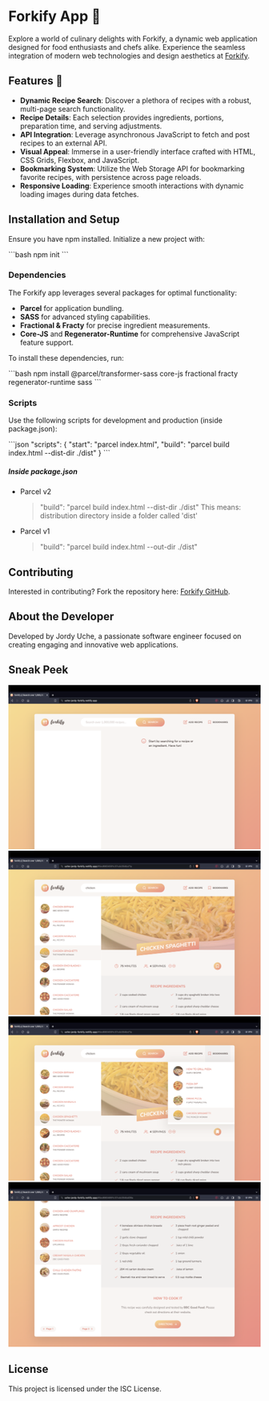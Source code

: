 # Forkify App 🍉

Explore a world of culinary delights with Forkify, a dynamic web application designed for food enthusiasts and chefs alike. Experience the seamless integration of modern web technologies and design aesthetics at [Forkify](https://uche-jordy-forkify.netlify.app/).

## Features 🍓

- **Dynamic Recipe Search**: Discover a plethora of recipes with a robust, multi-page search functionality.
- **Recipe Details**: Each selection provides ingredients, portions, preparation time, and serving adjustments.
- **API Integration**: Leverage asynchronous JavaScript to fetch and post recipes to an external API.
- **Visual Appeal**: Immerse in a user-friendly interface crafted with HTML, CSS Grids, Flexbox, and JavaScript.
- **Bookmarking System**: Utilize the Web Storage API for bookmarking favorite recipes, with persistence across page reloads.
- **Responsive Loading**: Experience smooth interactions with dynamic loading images during data fetches.

## Installation and Setup

Ensure you have npm installed. Initialize a new project with:

\```bash
npm init
\```

### Dependencies

The Forkify app leverages several packages for optimal functionality:

- **Parcel** for application bundling.
- **SASS** for advanced styling capabilities.
- **Fractional & Fracty** for precise ingredient measurements.
- **Core-JS** and **Regenerator-Runtime** for comprehensive JavaScript feature support.

To install these dependencies, run:

\```bash
npm install @parcel/transformer-sass core-js fractional fracty regenerator-runtime sass
\```

### Scripts

Use the following scripts for development and production (inside package.json):

\```json
"scripts": {
"start": "parcel index.html",
"build": "parcel build index.html --dist-dir ./dist"
}
\```

##### Inside package.json

- Parcel v2

  > "build": "parcel build index.html --dist-dir ./dist"
  > This means: distribution directory inside a folder called 'dist'

- Parcel v1
  > "build": "parcel build index.html --out-dir ./dist"

## Contributing

Interested in contributing? Fork the repository here: [Forkify GitHub](https://github.com/UniLife-Projects/forkify-deployed.git).

## About the Developer

Developed by Jordy Uche, a passionate software engineer focused on creating engaging and innovative web applications.

## Sneak Peek
![Forkify App Screenshot](Images/1.png)
![Forkify App Interface](Images/2.png)
![Forkify App Interface](Images/3.png)
![Forkify App Interface](Images/4.png)

## License

This project is licensed under the ISC License.
